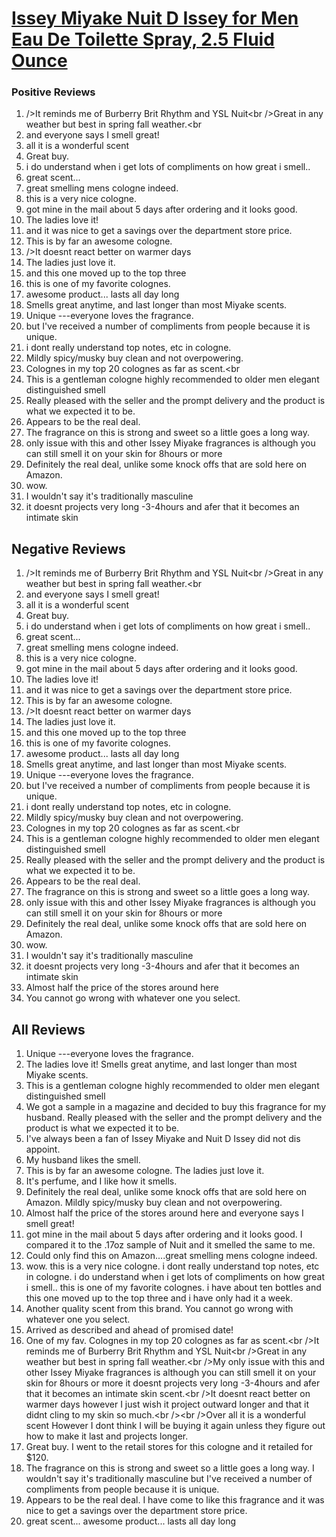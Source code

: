 # [Issey Miyake Nuit D Issey for Men Eau De Toilette Spray, 2.5 Fluid Ounce](https://products.checkmycream.com/products/Issey-Miyake-Nuit-D-Issey-for-Men-Eau-De-Toilette-Spray-2.5-Fluid-Ounce.html)

### Positive Reviews

<ol>
      <li>/&gt;It reminds me of Burberry Brit Rhythm and YSL Nuit&lt;br /&gt;Great in any weather but best in spring fall weather.&lt;br</li>
      <li>and everyone says I smell great!</li>
      <li>all it is a wonderful scent</li>
      <li>Great buy.  </li>
      <li>i do understand when i get lots of compliments on how great i smell..  </li>
      <li>great scent...</li>
      <li>great smelling mens cologne indeed.</li>
      <li>this is a very nice cologne.  </li>
      <li>got mine in the mail about 5 days after ordering and it looks good.</li>
      <li>The ladies love it!</li>
      <li>and it was nice to get a savings over the department store price.</li>
      <li>This is by far an awesome cologne.</li>
      <li>/&gt;It doesnt react better on warmer days</li>
      <li>The ladies just love it.</li>
      <li>and this one moved up to the top three</li>
      <li>this is one of my favorite colognes.  </li>
      <li>awesome product... lasts all day long</li>
      <li>Smells great anytime, and last longer than most Miyake scents.</li>
      <li>Unique ---everyone loves the fragrance.</li>
      <li>but I&#x27;ve received a number of compliments from people because it is unique.</li>
      <li>i dont really understand top notes, etc in cologne.  </li>
      <li>Mildly spicy/musky buy clean and not overpowering.</li>
      <li>Colognes in my top 20 colognes as  far as scent.&lt;br</li>
      <li>This is a gentleman cologne highly recommended to older men elegant distinguished smell</li>
      <li>Really pleased with the seller and the prompt delivery and the product is what we expected it to be.</li>
      <li>Appears to be the real deal.  </li>
      <li>The fragrance on this is strong and sweet so a little goes a long way.  </li>
      <li>only issue with this and other Issey Miyake fragrances is although you can still smell it on your skin for 8hours or more</li>
      <li>Definitely the real deal, unlike some knock offs that are sold here on Amazon.</li>
      <li>wow.  </li>
      <li>I wouldn&#x27;t say it&#x27;s traditionally masculine</li>
      <li>it doesnt projects very long -3-4hours and afer that it becomes an intimate skin</li>
</ol>


<h2>Negative Reviews</h2>
<ol>
<li> /&gt;It reminds me of Burberry Brit Rhythm and YSL Nuit&lt;br /&gt;Great in any weather but best in spring fall weather.&lt;br</li>
<li> and everyone says I smell great!</li>
<li> all it is a wonderful scent</li>
<li> Great buy.  </li>
<li> i do understand when i get lots of compliments on how great i smell..  </li>
<li> great scent...</li>
<li> great smelling mens cologne indeed.</li>
<li> this is a very nice cologne.  </li>
<li> got mine in the mail about 5 days after ordering and it looks good.</li>
<li> The ladies love it!</li>
<li> and it was nice to get a savings over the department store price.</li>
<li> This is by far an awesome cologne.</li>
<li> /&gt;It doesnt react better on warmer days</li>
<li> The ladies just love it.</li>
<li> and this one moved up to the top three</li>
<li> this is one of my favorite colognes.  </li>
<li> awesome product... lasts all day long</li>
<li> Smells great anytime, and last longer than most Miyake scents.</li>
<li> Unique ---everyone loves the fragrance.</li>
<li> but I&#x27;ve received a number of compliments from people because it is unique.</li>
<li> i dont really understand top notes, etc in cologne.  </li>
<li> Mildly spicy/musky buy clean and not overpowering.</li>
<li> Colognes in my top 20 colognes as  far as scent.&lt;br</li>
<li> This is a gentleman cologne highly recommended to older men elegant distinguished smell</li>
<li> Really pleased with the seller and the prompt delivery and the product is what we expected it to be.</li>
<li> Appears to be the real deal.  </li>
<li> The fragrance on this is strong and sweet so a little goes a long way.  </li>
<li> only issue with this and other Issey Miyake fragrances is although you can still smell it on your skin for 8hours or more</li>
<li> Definitely the real deal, unlike some knock offs that are sold here on Amazon.</li>
<li> wow.  </li>
<li> I wouldn&#x27;t say it&#x27;s traditionally masculine</li>
<li> it doesnt projects very long -3-4hours and afer that it becomes an intimate skin</li>
<li> Almost half the price of the stores around here</li>
<li> You cannot go wrong with whatever one you select.</li>
</ol>

<h2>All Reviews</h2>

<ol>
    <li> Unique ---everyone loves the fragrance.</li>
    <li> The ladies love it! Smells great anytime, and last longer than most Miyake scents.</li>
    <li> This is a gentleman cologne highly recommended to older men elegant distinguished smell</li>
    <li> We got a sample in a magazine and decided to buy this fragrance for my husband.  Really pleased with the seller and the prompt delivery and the product is what we expected it to be.</li>
    <li> I&#x27;ve always been a fan of Issey Miyake and Nuit D Issey did not dis appoint.</li>
    <li> My husband likes the smell.</li>
    <li> This is by far an awesome cologne. The ladies just love it.</li>
    <li> It&#x27;s perfume, and I like how it smells.</li>
    <li> Definitely the real deal, unlike some knock offs that are sold here on Amazon. Mildly spicy/musky buy clean and not overpowering.</li>
    <li> Almost half the price of the stores around here and everyone says I smell great!</li>
    <li> got mine in the mail about 5 days after ordering and it looks good. I compared it to the .17oz sample of Nuit and it smelled the same to me.</li>
    <li> Could only find this on Amazon....great smelling mens cologne indeed.</li>
    <li> wow.  this is a very nice cologne.  i dont really understand top notes, etc in cologne.  i do understand when i get lots of compliments on how great i smell..  this is one of my favorite colognes.  i have about ten bottles and this one moved up to the top three and i have only had it a week.</li>
    <li> Another quality scent from this brand.  You cannot go wrong with whatever one you select.</li>
    <li> Arrived as described and ahead of promised date!</li>
    <li> One of my fav. Colognes in my top 20 colognes as  far as scent.&lt;br /&gt;It reminds me of Burberry Brit Rhythm and YSL Nuit&lt;br /&gt;Great in any weather but best in spring fall weather.&lt;br /&gt;My only issue with this and other Issey Miyake fragrances is although you can still smell it on your skin for 8hours or more it doesnt projects very long -3-4hours and afer that it becomes an intimate skin scent.&lt;br /&gt;It doesnt react better on warmer days however I just wish it project outward longer and that it didnt cling to my skin so much.&lt;br /&gt;&lt;br /&gt;Over all it is a wonderful scent However I dont think I will be buying it again unless they figure out how to make it last and projects longer.</li>
    <li> Great buy.  I went to the retail stores for this cologne and it retailed for $120.</li>
    <li> The fragrance on this is strong and sweet so a little goes a long way.  I wouldn&#x27;t say it&#x27;s traditionally masculine but I&#x27;ve received a number of compliments from people because it is unique.</li>
    <li> Appears to be the real deal.  I have come to like this fragrance and it was nice to get a savings over the department store price.</li>
    <li> great scent... awesome product... lasts all day long</li>
</ol>




